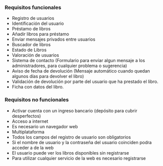 ### Requisitos funcionales

* Registro de usuarios
* Identificación del usuario
* Préstamo de libros
* Añadir libros para préstamo
* Enviar mensajes privados entre usuarios
* Buscador de libros
* Estado de Libros
* Valoración de usuarios
* Sistema de contacto (Formulario para enviar algun mensaje a los administradores, para cualquier problema o sugerencia)
* Aviso de fecha de devolución (Mensaje automático cuando quedan algunos días para devolver el libro)
* Validación de devolución por parte del usuario que ha prestado el libro. 
* Ficha con datos del libro. 

### Requisitos no funcionales

* Activar cuenta con un ingreso bancario (depósito para cubrir desperfectos)
* Acceso a internet
* Es necesario un navegador web
* Multiplataforma
* Todos los campos del registro de usuario son obligatorios
* Si el nombre de usuario y la contraseña del usuario coinciden podra acceder a de la web
* El usuario puede ver los libros disponibles sin registrarse
* Para utilizar cualquier servicio de la web es necesario registrarse
